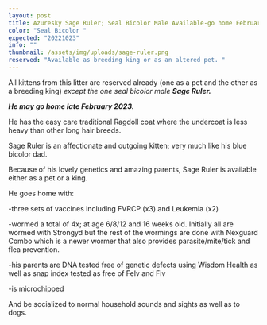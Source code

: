 ```yaml
---
layout: post
title: Azuresky Sage Ruler; Seal Bicolor Male Available-go home February 25
color: "Seal Bicolor "
expected: "20221023"
info: ""
thumbnail: /assets/img/uploads/sage-ruler.png
reserved: "Available as breeding king or as an altered pet. "
---
```

 All kittens from this litter are reserved already (one as a pet and the other as a breeding king) *except the one seal bicolor male  **Sage Ruler.*** 

***H﻿e may go home late February 2023.***

He has the easy care traditional Ragdoll coat where the undercoat is less heavy than other long hair breeds.  

Sage Ruler is an affectionate and outgoing kitten; very much like his blue bicolor dad.

 Because of his lovely genetics and amazing parents, Sage Ruler is available either as a pet or a king. 

He goes home with: 

\-﻿three sets of vaccines including FVRCP (x3)  and Leukemia (x2)

\-﻿wormed a total of 4x; at age 6/8/12 and 16 weeks old. Initially all are wormed with Strongyd but the rest of the wormings are done with Nexguard Combo which is a newer wormer that also provides parasite/mite/tick and flea prevention. 

\-﻿his parents are DNA tested free of genetic defects using Wisdom Health as well as snap index tested as free of Felv and Fiv

\-﻿is microchipped

And be socialized to normal household sounds and sights as well as to dogs.